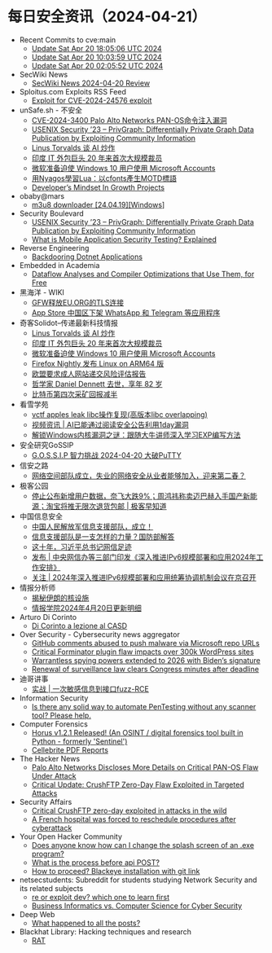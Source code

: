 # 每日安全资讯（2024-04-21）

- Recent Commits to cve:main
  - [Update Sat Apr 20 18:05:06 UTC 2024](https://github.com/trickest/cve/commit/c39566507cc51d924d3a8101425b8bff8b4c86fe)
  - [Update Sat Apr 20 10:03:59 UTC 2024](https://github.com/trickest/cve/commit/b540f2f9c681b11c33cae3a0641f3345aa678c39)
  - [Update Sat Apr 20 02:05:52 UTC 2024](https://github.com/trickest/cve/commit/afa65552532f0a5a3a1c5116e467fc1e1de19840)
- SecWiki News
  - [SecWiki News 2024-04-20 Review](http://www.sec-wiki.com/?2024-04-20)
- Sploitus.com Exploits RSS Feed
  - [Exploit for CVE-2024-24576 exploit](https://sploitus.com/exploit?id=6244F47E-DEEB-52D3-B0F3-2ADF5C925B1D&utm_source=rss&utm_medium=rss)
- unSafe.sh - 不安全
  - [CVE-2024-3400 Palo Alto Networks PAN-OS命令注入漏洞](https://buaq.net/go-235468.html)
  - [USENIX Security ’23 – PrivGraph: Differentially Private Graph Data Publication by Exploiting Community Information](https://buaq.net/go-235474.html)
  - [Linus Torvalds 谈 AI 炒作](https://buaq.net/go-235462.html)
  - [印度 IT 外包巨头 20 年来首次大规模裁员](https://buaq.net/go-235463.html)
  - [微软准备迫使 Windows 10 用户使用 Microsoft Accounts](https://buaq.net/go-235464.html)
  - [用Nyagos學習Lua：以cfonts產生MOTD標語](https://buaq.net/go-235456.html)
  - [Developer’s Mindset In Growth Projects](https://buaq.net/go-235472.html)
- obaby@mars
  - [m3u8 downloader [24.04.19][Windows]](https://h4ck.org.cn/2024/04/16580)
- Security Boulevard
  - [USENIX Security ’23 – PrivGraph: Differentially Private Graph Data Publication by Exploiting Community Information](https://securityboulevard.com/2024/04/usenix-security-23-privgraph-differentially-private-graph-data-publication-by-exploiting-community-information/)
  - [What is Mobile Application Security Testing? Explained](https://securityboulevard.com/2024/04/what-is-mobile-application-security-testing-explained/)
- Reverse Engineering
  - [Backdooring Dotnet Applications](https://www.reddit.com/r/ReverseEngineering/comments/1c8c1b8/backdooring_dotnet_applications/)
- Embedded in Academia
  - [Dataflow Analyses and Compiler Optimizations that Use Them, for Free](https://blog.regehr.org/archives/2578)
- 黑海洋 - WIKI
  - [GFW释放EU.ORG的TLS连接](https://www.upx8.com/4127)
  - [App Store 中国区下架 WhatsApp 和 Telegram 等应用程序](https://www.upx8.com/4126)
- 奇客Solidot–传递最新科技情报
  - [Linus Torvalds 谈 AI 炒作](https://www.solidot.org/story?sid=77963)
  - [印度 IT 外包巨头 20 年来首次大规模裁员](https://www.solidot.org/story?sid=77962)
  - [微软准备迫使 Windows 10 用户使用 Microsoft Accounts](https://www.solidot.org/story?sid=77961)
  - [Firefox Nightly 发布 Linux on ARM64 版](https://www.solidot.org/story?sid=77960)
  - [欧盟要求成人网站递交风险评估报告](https://www.solidot.org/story?sid=77959)
  - [哲学家 Daniel Dennett 去世，享年 82 岁](https://www.solidot.org/story?sid=77958)
  - [比特币第四次采矿回报减半](https://www.solidot.org/story?sid=77957)
- 看雪学苑
  - [vctf apples leak libc操作复现(高版本libc overlapping)](https://mp.weixin.qq.com/s?__biz=MjM5NTc2MDYxMw==&mid=2458550827&idx=1&sn=133060020f3fe673589f8029a401e44c&chksm=b18db2a186fa3bb7a8425c0dc5fe92703091b50086abb0d2de14d516d30679d573f2294e8838&scene=58&subscene=0#rd)
  - [视频资讯 | AI已能通过阅读安全公告利用1day漏洞](https://mp.weixin.qq.com/s?__biz=MjM5NTc2MDYxMw==&mid=2458550827&idx=2&sn=465b7c6a176881671763605bfea22586&chksm=b18db2a186fa3bb738a7e710813b059c7015b0a998cf4cdc8e27059241bbb4980eb574b52f03&scene=58&subscene=0#rd)
  - [解锁Windows内核漏洞之谜：跟随大牛讲师深入学习EXP编写方法](https://mp.weixin.qq.com/s?__biz=MjM5NTc2MDYxMw==&mid=2458550827&idx=3&sn=1f22436b6c59a3c7352c1009adeea50a&chksm=b18db2a186fa3bb752989642c38c9b01f79feebad1b3de24848b27e96faf47e63eae72d8e324&scene=58&subscene=0#rd)
- 安全研究GoSSIP
  - [G.O.S.S.I.P 智力挑战 2024-04-20 大破PuTTY](https://mp.weixin.qq.com/s?__biz=Mzg5ODUxMzg0Ng==&mid=2247497841&idx=1&sn=078d2d1c3dcd0d294a6683f975a61431&chksm=c063d6a8f7145fbee87a5c4284255771e48c9c5f04df4d5dc4a8dbec8c32ac24674f31410429&scene=58&subscene=0#rd)
- 信安之路
  - [网络空间部队成立，失业的网络安全从业者能够加入，迎来第二春？](https://mp.weixin.qq.com/s?__biz=MzI5MDQ2NjExOQ==&mid=2247499319&idx=1&sn=d2059ac0f3f78e816b6c4a7c9831c2f2&chksm=ec1dce1fdb6a47094efff6eaf923bf93a44003b46d2f9667b36bfb899744914e1bb696115f31&scene=58&subscene=0#rd)
- 极客公园
  - [停止公布新增用户数据，奈飞大跌9%；周鸿祎称卖迈巴赫入手国产新能源；淘宝将推无限次退货包邮 | 极客早知道](https://mp.weixin.qq.com/s?__biz=MTMwNDMwODQ0MQ==&mid=2653039217&idx=1&sn=690b8b500329c2b44394c997256d2454&chksm=7e5757c74920ded10c04adf0bcf8218bc70ca91f5e7d3ee8d9157f887a28986fb09825dedf3c&scene=58&subscene=0#rd)
- 中国信息安全
  - [中国人民解放军信息支援部队，成立！](https://mp.weixin.qq.com/s?__biz=MzA5MzE5MDAzOA==&mid=2664211331&idx=1&sn=ac3190ed48019d37920efb0a3d82c082&chksm=8b59a17abc2e286cdd263bbab0481b67df8368a04c0721c22ecefac54dbc91784861de3a3d90&scene=58&subscene=0#rd)
  - [信息支援部队是一支怎样的力量？国防部解答](https://mp.weixin.qq.com/s?__biz=MzA5MzE5MDAzOA==&mid=2664211331&idx=2&sn=7b46edba8878b3bc054abab7e7760aae&chksm=8b59a17abc2e286c8645f0da99f402984cdca459478a99dfda69cbe2da846dc891332df5158a&scene=58&subscene=0#rd)
  - [这十年，习近平总书记网信足迹](https://mp.weixin.qq.com/s?__biz=MzA5MzE5MDAzOA==&mid=2664211331&idx=3&sn=afacc1aa6ba9e98ddaae69243cda16c2&chksm=8b59a17abc2e286c83d920e0902322b60e4172910e6e552615046e5e6fd39852f5f1341ca33f&scene=58&subscene=0#rd)
  - [发布 | 中央网信办等三部门印发《深入推进IPv6规模部署和应用2024年工作安排》](https://mp.weixin.qq.com/s?__biz=MzA5MzE5MDAzOA==&mid=2664211331&idx=4&sn=fa458ef1f52d0f0e6e399dbb0dff1b6e&chksm=8b59a17abc2e286cab91e38a5e08adc3cbfc1216cb79ff949d1ac6bd70aa6daf36d780707b33&scene=58&subscene=0#rd)
  - [关注 | 2024年深入推进IPv6规模部署和应用统筹协调机制会议在京召开](https://mp.weixin.qq.com/s?__biz=MzA5MzE5MDAzOA==&mid=2664211331&idx=5&sn=9f8c33d041f0058c54617bc0067923b1&chksm=8b59a17abc2e286c4fd97f1c40eb25471fd18a716909363963bf558797091a998c4861803492&scene=58&subscene=0#rd)
- 情报分析师
  - [揭秘伊朗的核设施](https://mp.weixin.qq.com/s?__biz=MzA3Mjc1MTkwOA==&mid=2650548617&idx=1&sn=341ecc4a787c763ac64f93fbdbc47b2a&chksm=871107c2b0668ed42adf0c085288f9d33f2d50797cc2cfe78598938e743dc848e2b5a87dedb7&scene=58&subscene=0#rd)
  - [情报学院2024年4月20日更新明细](https://mp.weixin.qq.com/s?__biz=MzA3Mjc1MTkwOA==&mid=2650548617&idx=2&sn=f50a6c31b1236643996651c81c3da58e&chksm=871107c2b0668ed449097ca6f2f894415c1945b05eca803938b99237865a573f670f42af1482&scene=58&subscene=0#rd)
- Arturo Di Corinto
  - [Di Corinto a lezione al CASD](https://dicorinto.it/articoli/di-corinto-a-lezione-al-casd/)
- Over Security - Cybersecurity news aggregator
  - [GitHub comments abused to push malware via Microsoft repo URLs](https://www.bleepingcomputer.com/news/security/github-comments-abused-to-push-malware-via-microsoft-repo-urls/)
  - [Critical Forminator plugin flaw impacts over 300k WordPress sites](https://www.bleepingcomputer.com/news/security/critical-forminator-plugin-flaw-impacts-over-300k-wordpress-sites/)
  - [Warrantless spying powers extended to 2026 with Biden’s signature](https://therecord.media/fisa-section-702-bill-biden-signature)
  - [Renewal of surveillance law clears Congress minutes after deadline](https://therecord.media/fisa-section-702-senate-clears-reauthorization)
- 迪哥讲事
  - [实战 | 一次敏感信息到接口fuzz-RCE](https://mp.weixin.qq.com/s?__biz=MzIzMTIzNTM0MA==&mid=2247494328&idx=1&sn=bcd935177f51157bcbbcf674c6a18e18&chksm=e8a5e0dbdfd269cd407b133af55c5621d5d24a02367a1c2eb86a5cebbfcd266980a5b9fbd10f&scene=58&subscene=0#rd)
- Information Security
  - [Is there any solid way to automate PenTesting without any scanner tool? Please help.](https://www.reddit.com/r/Information_Security/comments/1c8mbmj/is_there_any_solid_way_to_automate_pentesting/)
- Computer Forensics
  - [Horus v1.2.1 Released! (An OSINT / digital forensics tool built in Python - formerly 'Sentinel')](https://www.reddit.com/r/computerforensics/comments/1c93wrz/horus_v121_released_an_osint_digital_forensics/)
  - [Cellebrite PDF Reports](https://www.reddit.com/r/computerforensics/comments/1c8lu7s/cellebrite_pdf_reports/)
- The Hacker News
  - [Palo Alto Networks Discloses More Details on Critical PAN-OS Flaw Under Attack](https://thehackernews.com/2024/04/palo-alto-networks-discloses-more.html)
  - [Critical Update: CrushFTP Zero-Day Flaw Exploited in Targeted Attacks](https://thehackernews.com/2024/04/critical-update-crushftp-zero-day-flaw.html)
- Security Affairs
  - [Critical CrushFTP zero-day exploited in attacks in the wild](https://securityaffairs.com/162067/hacking/crushftp-zero-day-exploited.html)
  - [A French hospital was forced to reschedule procedures after cyberattack](https://securityaffairs.com/162057/hacking/french-hospital-cyber-attack.html)
- Your Open Hacker Community
  - [Does anyone know how can I change the splash screen of an .exe program?](https://www.reddit.com/r/HowToHack/comments/1c91aqc/does_anyone_know_how_can_i_change_the_splash/)
  - [What is the process before api POST?](https://www.reddit.com/r/HowToHack/comments/1c8m6yn/what_is_the_process_before_api_post/)
  - [How to proceed? Blackeye installation with git link](https://www.reddit.com/r/HowToHack/comments/1c8e90c/how_to_proceed_blackeye_installation_with_git_link/)
- netsecstudents: Subreddit for students studying Network Security and its related subjects
  - [re or exploit dev? which one to learn first](https://www.reddit.com/r/netsecstudents/comments/1c8ixhv/re_or_exploit_dev_which_one_to_learn_first/)
  - [Business Informatics vs. Computer Science for Cyber Security](https://www.reddit.com/r/netsecstudents/comments/1c8p0jk/business_informatics_vs_computer_science_for/)
- Deep Web
  - [What happened to all the posts?](https://www.reddit.com/r/deepweb/comments/1c8zxt2/what_happened_to_all_the_posts/)
- Blackhat Library: Hacking techniques and research
  - [RAT](https://www.reddit.com/r/blackhat/comments/1c8wnv6/rat/)
